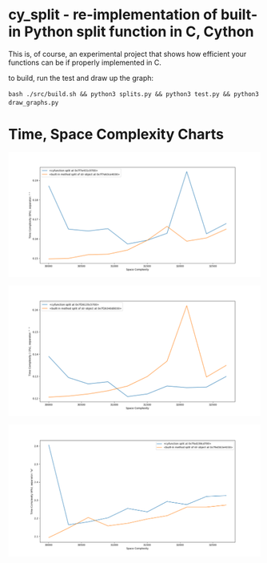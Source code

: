 # cy_split - re-implementation of built-in Python split function in C, Cython

This is, of course, an experimental project that shows how efficient your functions can be if properly implemented in C.

to build, run the test and draw up the graph:

`bash ./src/build.sh && python3 splits.py && python3 test.py && python3 draw_graphs.py`


# Time, Space Complexity Charts

![alt text](https://github.com/BeAllAround/cy_split/blob/main/benchmarks/graphs/Figure_1.png)

![alt text](https://github.com/BeAllAround/cy_split/blob/main/benchmarks/graphs/Figure_2.png)

![alt text](https://github.com/BeAllAround/cy_split/blob/main/benchmarks/graphs/Figure_3.png)
